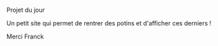 Projet du jour

Un petit site qui permet de rentrer des potins et d'afficher ces derniers ! 

Merci Franck 